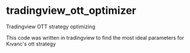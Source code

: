 # tradingview_ott_optimizer
Tradingview OTT strategy optimizing

This code was written in tradingview to find the most ideal parameters for Kıvanc's ott strategy
